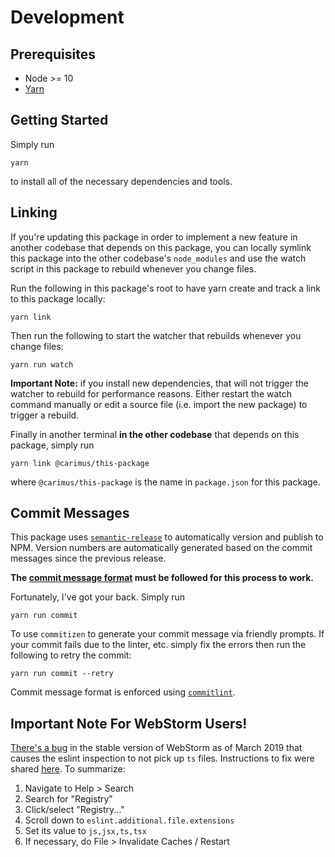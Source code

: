 # Development

## Prerequisites

-   Node >= 10
-   [Yarn](https://yarnpkg.com)

## Getting Started

Simply run

```
yarn
```

to install all of the necessary dependencies and tools.

## Linking

If you're updating this package in order to implement a new feature in another codebase that depends on this package,
you can locally symlink this package into the other codebase's `node_modules` and use the watch script in this package
to rebuild whenever you change files.

Run the following in this package's root to have yarn create and track a link to this package locally:

```
yarn link
```

Then run the following to start the watcher that rebuilds whenever you change files:

```
yarn run watch
```

**Important Note:** if you install new dependencies, that will not trigger the watcher to rebuild for performance
reasons. Either restart the watch command manually or edit a source file (i.e. import the new package) to trigger
a rebuild.

Finally in another terminal **in the other codebase** that depends on this package, simply run

```
yarn link @carimus/this-package
```

where `@carimus/this-package` is the name in `package.json` for this package.

## Commit Messages

This package uses [`semantic-release`](https://github.com/semantic-release/semantic-release) to
automatically version and publish to NPM. Version numbers are automatically generated based on the
commit messages since the previous release.

**The [commit message format](./COMMITS.md) must be followed for this process to work.**

Fortunately, I've got your back. Simply run

```
yarn run commit
```

To use `commitizen` to generate your commit message via friendly prompts. If your commit fails due
to the linter, etc. simply fix the errors then run the following to retry the commit:

```
yarn run commit --retry
```

Commit message format is enforced using [`commitlint`](https://conventional-changelog.github.io/commitlint).

## Important Note For WebStorm Users!

[There's a bug](https://youtrack.jetbrains.com/issue/WEB-36988) in the stable version of WebStorm
as of March 2019 that causes the eslint inspection to not pick up `ts` files. Instructions to fix
were shared [here](https://intellij-support.jetbrains.com/hc/en-us/community/posts/115000225170/comments/360000332879).
To summarize:

1. Navigate to Help > Search
2. Search for "Registry"
3. Click/select "Registry..."
4. Scroll down to `eslint.additional.file.extensions`
5. Set its value to `js,jsx,ts,tsx`
6. If necessary, do File > Invalidate Caches / Restart
